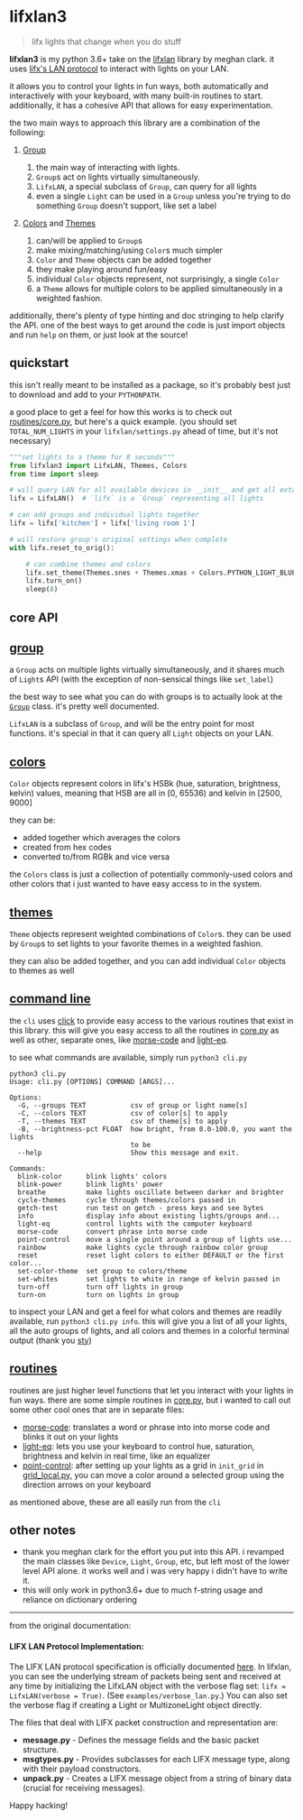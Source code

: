 # lifxlan3
> lifx lights that change when you do stuff

**lifxlan3** is my python 3.6+ take on the [lifxlan](https://github.com/mclarkk/lifxlan) library by meghan clark. it uses [lifx's LAN protocol](https://lan.developer.lifx.com/) to interact with lights on your LAN.

it allows you to control your lights in fun ways, both automatically and interactively with your keyboard, 
with many built-in routines to start. additionally, it has a cohesive API that allows for easy experimentation.

the two main ways to approach this library are a combination of the following:

1. [Group][group] 
    1. the main way of interacting with lights.
    1. `Group`s act on lights virtually simultaneously.
    1. `LifxLAN`, a special subclass of `Group`, can query for all lights
    1. even a single `Light` can be used in a `Group` unless you're trying to do something `Group` doesn't support, like set a label
    
1. [Colors][colors] and [Themes][themes] 
    1. can/will be applied to `Group`s
    1. make mixing/matching/using `Color`s much simpler
    1. `Color` and `Theme` objects can be added together
    1. they make playing around fun/easy
    1. individual `Color` objects represent, not surprisingly, a single `Color`
    1. a `Theme` allows for multiple colors to be applied simultaneously in a weighted fashion.

additionally, there's plenty of type hinting and doc stringing to help clarify the API.
one of the best ways to get around the code is just import objects and run `help` on them, or just look at the source!

## quickstart

this isn't really meant to be installed as a package, so it's probably best just to download and add to your `PYTHONPATH`.

a good place to get a feel for how this works is to check out [routines/core.py][core], but here's a quick example. (you should set `TOTAL_NUM_LIGHTS` in your `lifxlan/settings.py` ahead of time, but it's not necessary)

```python
"""set lights to a theme for 8 seconds"""
from lifxlan3 import LifxLAN, Themes, Colors
from time import sleep

# will query LAN for all available devices in __init__ and get all extant lights' settings in parallel
lifx = LifxLAN()  # `lifx` is a `Group` representing all lights

# can add groups and individual lights together
lifx = lifx['kitchen'] + lifx['living room 1']

# will restore group's original settings when complete
with lifx.reset_to_orig():

    # can combine themes and colors
    lifx.set_theme(Themes.snes + Themes.xmas + Colors.PYTHON_LIGHT_BLUE)  # weird theme, but ok
    lifx.turn_on()
    sleep(8)
```

## core API



## [group][group]

a `Group` acts on multiple lights virtually simultaneously, and it shares much of `Light`s API (with the exception of non-sensical things like `set_label`)

the best way to see what you can do with groups is to actually look at the [`Group`](https://github.com/sweettuse/lifxlan3/blob/master/lifxlan/group.py#L70)
class. it's pretty well documented.

`LifxLAN` is a subclass of `Group`, and will be the entry point for most functions.
it's special in that it can query all `Light` objects on your LAN.



## [colors][colors]

`Color` objects represent colors in lifx's HSBk (hue, saturation, brightness, kelvin) values, meaning that HSB are all in [0, 65536) and kelvin in [2500, 9000]

they can be:
- added together which averages the colors
- created from hex codes
- converted to/from RGBk and vice versa

the `Colors` class is just a collection of potentially commonly-used colors and other colors that i just wanted to have easy access to in the system.

## [themes][themes]

`Theme` objects represent weighted combinations of `Color`s.
they can be used by `Group`s to set lights to your favorite themes in a weighted fashion.

they can also be added together, and you can add individual `Color` objects to themes as well

## [command line](https://github.com/sweettuse/lifxlan3/blob/master/routines/lights/cli.py)

the `cli` uses [click](https://github.com/pallets/click) to provide easy access to the various routines that exist in this library.
this will give you easy access to all the routines in [core.py][core]
as well as other, separate ones, like [morse-code][morse-code]
and [light-eq][light-eq].

to see what commands are available, simply run ```python3 cli.py```


```
python3 cli.py
Usage: cli.py [OPTIONS] COMMAND [ARGS]...

Options:
  -G, --groups TEXT           csv of group or light name[s]
  -C, --colors TEXT           csv of color[s] to apply
  -T, --themes TEXT           csv of theme[s] to apply
  -B, --brightness-pct FLOAT  how bright, from 0.0-100.0, you want the lights
                              to be
  --help                      Show this message and exit.

Commands:
  blink-color      blink lights' colors
  blink-power      blink lights' power
  breathe          make lights oscillate between darker and brighter
  cycle-themes     cycle through themes/colors passed in
  getch-test       run test on getch - press keys and see bytes
  info             display info about existing lights/groups and...
  light-eq         control lights with the computer keyboard
  morse-code       convert phrase into morse code
  point-control    move a single point around a group of lights use...
  rainbow          make lights cycle through rainbow color group
  reset            reset light colors to either DEFAULT or the first color...
  set-color-theme  set group to colors/theme
  set-whites       set lights to white in range of kelvin passed in
  turn-off         turn off lights in group
  turn-on          turn on lights in group
```

to inspect your LAN and get a feel for what colors and themes are readily available, run ```python3 cli.py info```.
this will give you a list of all your lights, all the auto groups of lights, and all colors and themes in a colorful terminal output (thank you [sty](https://github.com/feluxe/sty))



## [routines](https://github.com/sweettuse/lifxlan3/tree/master/routines)
routines are just higher level functions that let you interact with your lights in fun ways.
there are some simple routines in [core.py](https://github.com/sweettuse/lifxlan3/blob/master/routines/lights/core.py),
but i wanted to call out some other cool ones that are in separate files:

- [morse-code][morse-code]:
translates a word or phrase into into morse code and blinks it out on your lights
- [light-eq][light-eq]:
lets you use your keyboard to control hue, saturation, brightness and kelvin in real time, like an equalizer
- [point-control](https://github.com/sweettuse/lifxlan3/blob/master/routines/lights/point_control.py):
after setting up your lights as a grid in `init_grid` in [grid_local.py](https://github.com/sweettuse/lifxlan3/blob/master/routines/lights/grid_local.py),
you can move a color around a selected group using the direction arrows on your keyboard

as mentioned above, these are all easily run from the `cli`

## other notes

- thank you meghan clark for the effort you put into this API. i revamped the main classes like `Device`, `Light`, `Group`, etc, but left most of the lower level API alone. it works well and i was very happy i didn't have to write it.
- this will only work in python3.6+ due to much f-string usage and reliance on dictionary ordering

---
from the original documentation:

#### LIFX LAN Protocol Implementation:

The LIFX LAN protocol specification is officially documented [here](https://lan.developer.lifx.com/). In lifxlan, you can see the underlying stream of packets being sent and received at any time by initializing the LifxLAN object with the verbose flag set: `lifx = LifxLAN(verbose = True)`. (See `examples/verbose_lan.py`.) You can also set the verbose flag if creating a Light or MultizoneLight object directly.

The files that deal with LIFX packet construction and representation are:

* **message.py** -  Defines the message fields and the basic packet structure.
* **msgtypes.py** - Provides subclasses for each LIFX message type, along with their payload constructors.
* **unpack.py** - Creates a LIFX message object from a string of binary data (crucial for receiving messages).

Happy hacking!


[core]: https://github.com/sweettuse/lifxlan3/blob/master/routines/core.py
[light-eq]: https://github.com/sweettuse/lifxlan3/blob/master/routines/light/light_eq.py
[morse-code]: https://github.com/sweettuse/lifxlan3/blob/master/routines/light/morse_code.py
[group]: https://github.com/sweettuse/lifxlan3/blob/master/lifxlan/group.py#L70
[colors]: https://github.com/sweettuse/lifxlan3/blob/master/lifxlan/colors.py
[themes]: https://github.com/sweettuse/lifxlan3/blob/master/lifxlan/themes.py
